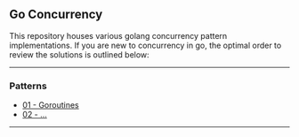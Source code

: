 ## Go Concurrency

This repository houses various golang concurrency pattern implementations.  If you are new to 
concurrency in go, the optimal order to review the solutions is outlined below:

-----

### Patterns

* [01 - Goroutines](goroutines/main.go)
* [02 - ...]()

-----
